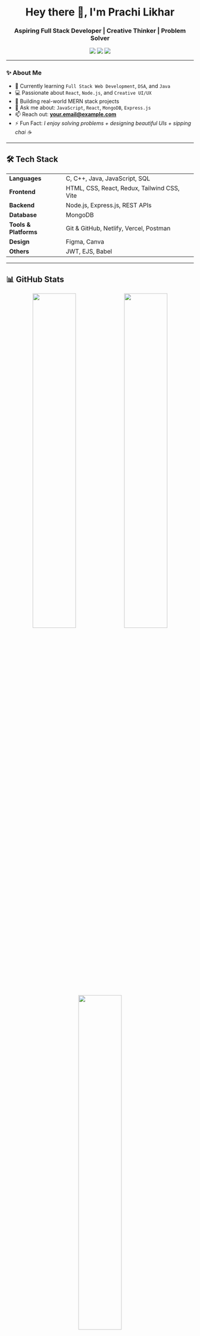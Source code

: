 <h1 align="center">Hey there 👋, I'm Prachi Likhar</h1>
<h3 align="center">Aspiring Full Stack Developer | Creative Thinker | Problem Solver</h3>

<p align="center">
  <a href="https://www.linkedin.com/in/prachi-likhar-9616162a0/" target="_blank"><img src="https://img.shields.io/badge/LinkedIn-%230077B5.svg?style=for-the-badge&logo=linkedin&logoColor=white" /></a>
  <a href="mailto:prachilikhar81@gmail.coms"><img src="https://img.shields.io/badge/Gmail-D14836?style=for-the-badge&logo=gmail&logoColor=white" /></a>
  <a href="https://portfolio-3wh5.onrender.com" target="_blank"><img src="https://img.shields.io/badge/Portfolio-000?style=for-the-badge&logo=vercel&logoColor=white" /></a>
</p>

---

### ✨ About Me

- 🌱 Currently learning `Full Stack Web Development`, `DSA`, and `Java`
- 💻 Passionate about `React`, `Node.js`, and `Creative UI/UX`
- 🔭 Building real-world MERN stack projects
- 💬 Ask me about: `JavaScript`, `React`, `MongoDB`, `Express.js`
- 📫 Reach out: **your.email@example.com**
- ⚡ Fun Fact: *I enjoy solving problems + designing beautiful UIs + sipping chai ☕*

---

## 🛠️ Tech Stack

<table>
  <tr>
    <td><strong>Languages</strong></td>
    <td>C, C++, Java, JavaScript, SQL</td>
  </tr>
  <tr>
    <td><strong>Frontend</strong></td>
    <td>HTML, CSS, React, Redux, Tailwind CSS, Vite</td>
  </tr>
  <tr>
    <td><strong>Backend</strong></td>
    <td>Node.js, Express.js, REST APIs</td>
  </tr>
  <tr>
    <td><strong>Database</strong></td>
    <td>MongoDB</td>
  </tr>
  <tr>
    <td><strong>Tools & Platforms</strong></td>
    <td>Git & GitHub, Netlify, Vercel, Postman</td>
  </tr>
  <tr>
    <td><strong>Design</strong></td>
    <td>Figma, Canva</td>
  </tr>
  <tr>
    <td><strong>Others</strong></td>
    <td>JWT, EJS, Babel</td>
  </tr>
</table>

---

## 📊 GitHub Stats

<p align="center">
  <img src="https://github-readme-stats.vercel.app/api?username=prachilikhar&show_icons=true&theme=tokyonight&hide_border=true" width="48%" />
  <img src="https://github-readme-streak-stats.herokuapp.com/?user=prachilikhar&theme=tokyonight&hide_border=true" width="48%" />
</p>

<p align="center">
  <img src="https://github-readme-stats.vercel.app/api/top-langs/?username=prachilikhar&layout=compact&theme=tokyonight&hide_border=true" width="48%" />
</p>

---

## 🧠 Projects & Portfolio

- 💻 **GitHub Projects**: [github.com/PrachiLikhar](https://github.com/PrachiLikhar)
- 🌐 **Portfolio**: [portfolio-3wh5.onrender.com](https://portfolio-3wh5.onrender.com)

---

## 🤝 Let’s Connect

<p align="center">
  <a href="https://www.linkedin.com/in/prachi-likhar-9616162a0/" target="_blank">
    <img src="https://img.shields.io/badge/LinkedIn-blue?style=for-the-badge&logo=linkedin" />
  </a>
</p>

---

> _"Code with logic, design with heart, and grow with consistency."_ 🚀

<p align="center">
  <img src="https://capsule-render.vercel.app/api?type=waving&color=6a11cb,2575fc&height=120&section=footer"/>
</p>
